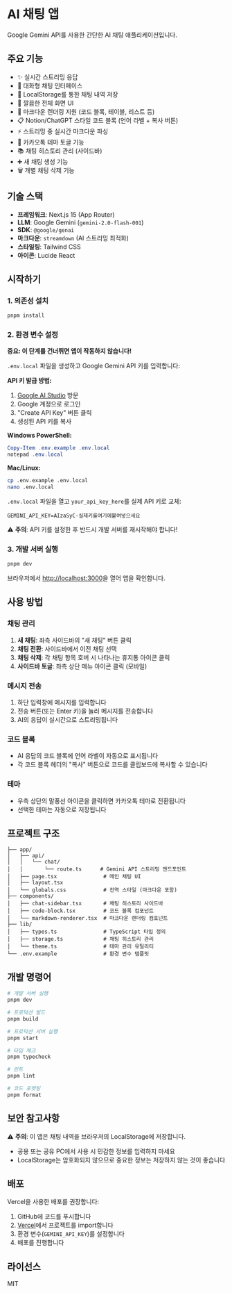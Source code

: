 # AI 채팅 앱

Google Gemini API를 사용한 간단한 AI 채팅 애플리케이션입니다.

## 주요 기능

- ✨ 실시간 스트리밍 응답
- 💬 대화형 채팅 인터페이스
- 💾 LocalStorage를 통한 채팅 내역 저장
- 🎨 깔끔한 전체 화면 UI
- 📝 마크다운 렌더링 지원 (코드 블록, 테이블, 리스트 등)
- 📋 Notion/ChatGPT 스타일 코드 블록 (언어 라벨 + 복사 버튼)
- ⚡ 스트리밍 중 실시간 마크다운 파싱
- 🎨 카카오톡 테마 토글 기능
- 📚 채팅 히스토리 관리 (사이드바)
- ➕ 새 채팅 생성 기능
- 🗑️ 개별 채팅 삭제 기능

## 기술 스택

- **프레임워크**: Next.js 15 (App Router)
- **LLM**: Google Gemini (`gemini-2.0-flash-001`)
- **SDK**: `@google/genai`
- **마크다운**: `streamdown` (AI 스트리밍 최적화)
- **스타일링**: Tailwind CSS
- **아이콘**: Lucide React

## 시작하기

### 1. 의존성 설치

```bash
pnpm install
```

### 2. 환경 변수 설정

**중요: 이 단계를 건너뛰면 앱이 작동하지 않습니다!**

`.env.local` 파일을 생성하고 Google Gemini API 키를 입력합니다:

**API 키 발급 방법:**
1. [Google AI Studio](https://aistudio.google.com/app/apikey) 방문
2. Google 계정으로 로그인
3. "Create API Key" 버튼 클릭
4. 생성된 API 키를 복사

**Windows PowerShell:**
```powershell
Copy-Item .env.example .env.local
notepad .env.local
```

**Mac/Linux:**
```bash
cp .env.example .env.local
nano .env.local
```

`.env.local` 파일을 열고 `your_api_key_here`를 실제 API 키로 교체:

```env
GEMINI_API_KEY=AIzaSyC-실제키를여기에붙여넣으세요
```

⚠️ **주의**: API 키를 설정한 후 반드시 개발 서버를 재시작해야 합니다!

### 3. 개발 서버 실행

```bash
pnpm dev
```

브라우저에서 [http://localhost:3000](http://localhost:3000)을 열어 앱을 확인합니다.

## 사용 방법

### 채팅 관리
1. **새 채팅**: 좌측 사이드바의 "새 채팅" 버튼 클릭
2. **채팅 전환**: 사이드바에서 이전 채팅 선택
3. **채팅 삭제**: 각 채팅 항목 호버 시 나타나는 휴지통 아이콘 클릭
4. **사이드바 토글**: 좌측 상단 메뉴 아이콘 클릭 (모바일)

### 메시지 전송
1. 하단 입력창에 메시지를 입력합니다
2. 전송 버튼(또는 Enter 키)을 눌러 메시지를 전송합니다
3. AI의 응답이 실시간으로 스트리밍됩니다

### 코드 블록
- AI 응답의 코드 블록에 언어 라벨이 자동으로 표시됩니다
- 각 코드 블록 헤더의 "복사" 버튼으로 코드를 클립보드에 복사할 수 있습니다

### 테마
- 우측 상단의 말풍선 아이콘을 클릭하면 카카오톡 테마로 전환됩니다
- 선택한 테마는 자동으로 저장됩니다

## 프로젝트 구조

```
├── app/
│   ├── api/
│   │   └── chat/
│   │       └── route.ts      # Gemini API 스트리밍 엔드포인트
│   ├── page.tsx               # 메인 채팅 UI
│   ├── layout.tsx
│   └── globals.css            # 전역 스타일 (마크다운 포함)
├── components/
│   ├── chat-sidebar.tsx       # 채팅 히스토리 사이드바
│   ├── code-block.tsx         # 코드 블록 컴포넌트
│   └── markdown-renderer.tsx  # 마크다운 렌더링 컴포넌트
├── lib/
│   ├── types.ts               # TypeScript 타입 정의
│   ├── storage.ts             # 채팅 히스토리 관리
│   └── theme.ts               # 테마 관리 유틸리티
└── .env.example               # 환경 변수 템플릿
```

## 개발 명령어

```bash
# 개발 서버 실행
pnpm dev

# 프로덕션 빌드
pnpm build

# 프로덕션 서버 실행
pnpm start

# 타입 체크
pnpm typecheck

# 린트
pnpm lint

# 코드 포맷팅
pnpm format
```

## 보안 참고사항

⚠️ **주의**: 이 앱은 채팅 내역을 브라우저의 LocalStorage에 저장합니다. 
- 공용 또는 공유 PC에서 사용 시 민감한 정보를 입력하지 마세요
- LocalStorage는 암호화되지 않으므로 중요한 정보는 저장하지 않는 것이 좋습니다

## 배포

Vercel을 사용한 배포를 권장합니다:

1. GitHub에 코드를 푸시합니다
2. [Vercel](https://vercel.com)에서 프로젝트를 import합니다
3. 환경 변수(`GEMINI_API_KEY`)를 설정합니다
4. 배포를 진행합니다

## 라이선스

MIT
